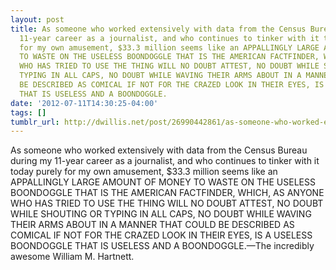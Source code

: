 ```yaml
---
layout: post
title: As someone who worked extensively with data from the Census Bureau during my
  11-year career as a journalist, and who continues to tinker with it today purely
  for my own amusement, $33.3 million seems like an APPALLINGLY LARGE AMOUNT OF MONEY
  TO WASTE ON THE USELESS BOONDOGGLE THAT IS THE AMERICAN FACTFINDER, WHICH, AS ANYONE
  WHO HAS TRIED TO USE THE THING WILL NO DOUBT ATTEST, NO DOUBT WHILE SHOUTING OR
  TYPING IN ALL CAPS, NO DOUBT WHILE WAVING THEIR ARMS ABOUT IN A MANNER THAT COULD
  BE DESCRIBED AS COMICAL IF NOT FOR THE CRAZED LOOK IN THEIR EYES, IS A USELESS BOONDOGGLE
  THAT IS USELESS AND A BOONDOGGLE.
date: '2012-07-11T14:30:25-04:00'
tags: []
tumblr_url: http://dwillis.net/post/26990442861/as-someone-who-worked-extensively-with-data-from
---
```

As someone who worked extensively with data from the Census Bureau during my 11-year career as a journalist, and who continues to tinker with it today purely for my own amusement, $33.3 million seems like an APPALLINGLY LARGE AMOUNT OF MONEY TO WASTE ON THE USELESS BOONDOGGLE THAT IS THE AMERICAN FACTFINDER, WHICH, AS ANYONE WHO HAS TRIED TO USE THE THING WILL NO DOUBT ATTEST, NO DOUBT WHILE SHOUTING OR TYPING IN ALL CAPS, NO DOUBT WHILE WAVING THEIR ARMS ABOUT IN A MANNER THAT COULD BE DESCRIBED AS COMICAL IF NOT FOR THE CRAZED LOOK IN THEIR EYES, IS A USELESS BOONDOGGLE THAT IS USELESS AND A BOONDOGGLE.—The incredibly awesome William M. Hartnett.
